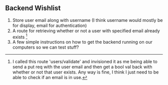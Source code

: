 ## Backend Wishlist
1. Store user email along with username (I think username would mostly be for display, email for authentication)
2. A route for retrieving whether or not a user with specified email already exists [^1]
3. A few simple instructions on how to get the backend running on our computers so we can test stuff?

[^1]: I called this route 'users/validate' and invisioned it as me being able to send a put req with the user email and then get a bool val back with whether or not that user exists. Any way is fine, I think I just need to be able to check if an email is in use.

